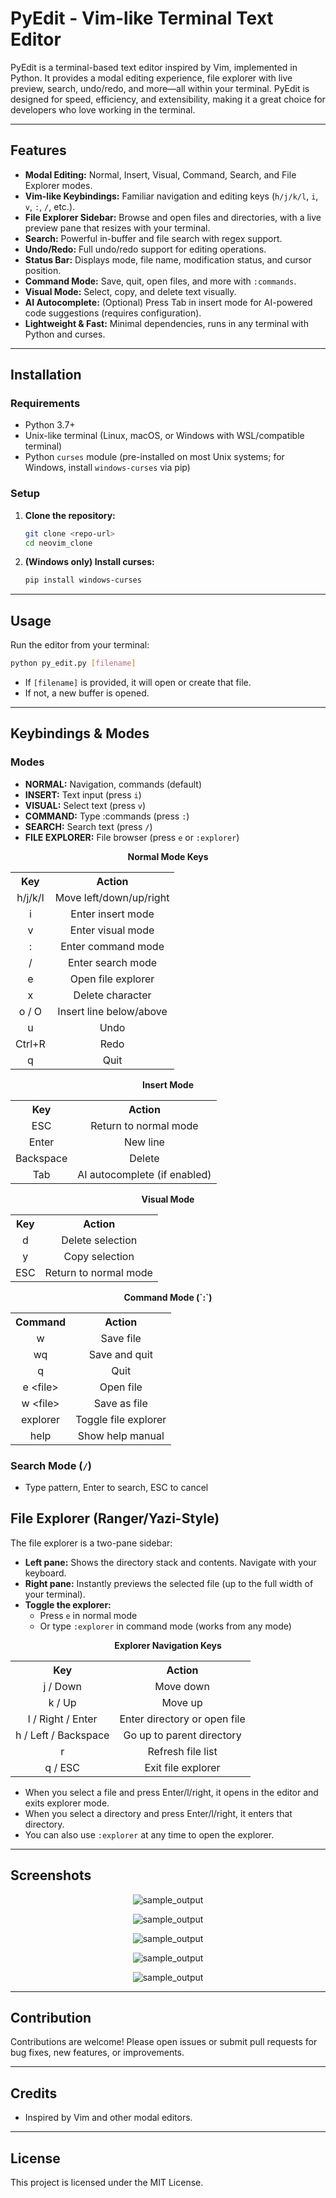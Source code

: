  # PyEdit - Vim-like Terminal Text Editor

PyEdit is a terminal-based text editor inspired by Vim, implemented in Python. It provides a modal editing experience, file explorer with live preview, search, undo/redo, and more—all within your terminal. PyEdit is designed for speed, efficiency, and extensibility, making it a great choice for developers who love working in the terminal.

---

## Features

- **Modal Editing:** Normal, Insert, Visual, Command, Search, and File Explorer modes.
- **Vim-like Keybindings:** Familiar navigation and editing keys (`h/j/k/l`, `i`, `v`, `:`, `/`, etc.).
- **File Explorer Sidebar:** Browse and open files and directories, with a live preview pane that resizes with your terminal.
- **Search:** Powerful in-buffer and file search with regex support.
- **Undo/Redo:** Full undo/redo support for editing operations.
- **Status Bar:** Displays mode, file name, modification status, and cursor position.
- **Command Mode:** Save, quit, open files, and more with `:commands`.
- **Visual Mode:** Select, copy, and delete text visually.
- **AI Autocomplete:** (Optional) Press Tab in insert mode for AI-powered code suggestions (requires configuration).
- **Lightweight & Fast:** Minimal dependencies, runs in any terminal with Python and curses.

---

## Installation

### Requirements
- Python 3.7+
- Unix-like terminal (Linux, macOS, or Windows with WSL/compatible terminal)
- Python `curses` module (pre-installed on most Unix systems; for Windows, install `windows-curses` via pip)

### Setup
1. **Clone the repository:**
   ```bash
   git clone <repo-url>
   cd neovim_clone
   ```
2. **(Windows only) Install curses:**
   ```bash
   pip install windows-curses
   ```

---

## Usage

Run the editor from your terminal:

```bash
python py_edit.py [filename]
```
- If `[filename]` is provided, it will open or create that file.
- If not, a new buffer is opened.

---

## Keybindings & Modes

### Modes
- **NORMAL:** Navigation, commands (default)
- **INSERT:** Text input (press `i`)
- **VISUAL:** Select text (press `v`)
- **COMMAND:** Type :commands (press `:`)
- **SEARCH:** Search text (press `/`)
- **FILE EXPLORER:** File browser (press `e` or `:explorer`)


<div align="center">
  <p><b>Normal Mode Keys </b></p>
<table>
  <tr>
    <th style="text-align:center;">Key</th>
    <th style="text-align:center;">Action</th>
  </tr>
  <tr>
    <td style="text-align:center;">h/j/k/l</td>
    <td style="text-align:center;">Move left/down/up/right</td>
  </tr>
  <tr>
    <td style="text-align:center;">i</td>
    <td style="text-align:center;">Enter insert mode</td>
  </tr>
  <tr>
    <td style="text-align:center;">v</td>
    <td style="text-align:center;">Enter visual mode</td>
  </tr>
  <tr>
    <td style="text-align:center;">:</td>
    <td style="text-align:center;">Enter command mode</td>
  </tr>
  <tr>
    <td style="text-align:center;">/</td>
    <td style="text-align:center;">Enter search mode</td>
  </tr>
  <tr>
    <td style="text-align:center;">e</td>
    <td style="text-align:center;">Open file explorer</td>
  </tr>
  <tr>
    <td style="text-align:center;">x</td>
    <td style="text-align:center;">Delete character</td>
  </tr>
  <tr>
    <td style="text-align:center;">o / O</td>
    <td style="text-align:center;">Insert line below/above</td>
  </tr>
  <tr>
    <td style="text-align:center;">u</td>
    <td style="text-align:center;">Undo</td>
  </tr>
  <tr>
    <td style="text-align:center;">Ctrl+R</td>
    <td style="text-align:center;">Redo</td>
  </tr>
  <tr>
    <td style="text-align:center;">q</td>
    <td style="text-align:center;">Quit</td>
  </tr>
</table>
</div>

<div align="center">
  <p><b>Insert Mode</b></p>
<table>
  <tr>
    <th style="text-align:center;">Key</th>
    <th style="text-align:center;">Action</th>
  </tr>
  <tr>
    <td style="text-align:center;">ESC</td>
    <td style="text-align:center;">Return to normal mode</td>
  </tr>
  <tr>
    <td style="text-align:center;">Enter</td>
    <td style="text-align:center;">New line</td>
  </tr>
  <tr>
    <td style="text-align:center;">Backspace</td>
    <td style="text-align:center;">Delete</td>
  </tr>
  <tr>
    <td style="text-align:center;">Tab</td>
    <td style="text-align:center;">AI autocomplete (if enabled)</td>
  </tr>
</table>
</div>
 
<div align="center">
  <p><b>Visual Mode</b></p>
<table>
  <tr>
    <th style="text-align:center;">Key</th>
    <th style="text-align:center;">Action</th>
  </tr>
  <tr>
    <td style="text-align:center;">d</td>
    <td style="text-align:center;">Delete selection</td>
  </tr>
  <tr>
    <td style="text-align:center;">y</td>
    <td style="text-align:center;">Copy selection</td>
  </tr>
  <tr>
    <td style="text-align:center;">ESC</td>
    <td style="text-align:center;">Return to normal mode</td>
  </tr>
</table>
</div>

<div align="center">
  <p><b>Command Mode (`:`)</b></p>
<table>
  <tr>
    <th style="text-align:center;">Command</th>
    <th style="text-align:center;">Action</th>
  </tr>
  <tr>
    <td style="text-align:center;">w</td>
    <td style="text-align:center;">Save file</td>
  </tr>
  <tr>
    <td style="text-align:center;">wq</td>
    <td style="text-align:center;">Save and quit</td>
  </tr>
  <tr>
    <td style="text-align:center;">q</td>
    <td style="text-align:center;">Quit</td>
  </tr>
  <tr>
    <td style="text-align:center;">e &lt;file&gt;</td>
    <td style="text-align:center;">Open file</td>
  </tr>
  <tr>
    <td style="text-align:center;">w &lt;file&gt;</td>
    <td style="text-align:center;">Save as file</td>
  </tr>
  <tr>
    <td style="text-align:center;">explorer</td>
    <td style="text-align:center;">Toggle file explorer</td>
  </tr>
  <tr>
    <td style="text-align:center;">help</td>
    <td style="text-align:center;">Show help manual</td>
  </tr>
</table>
</div>

### Search Mode (`/`)
- Type pattern, Enter to search, ESC to cancel

## File Explorer (Ranger/Yazi-Style)

The file explorer is a two-pane sidebar:
- **Left pane:** Shows the directory stack and contents. Navigate with your keyboard.
- **Right pane:** Instantly previews the selected file (up to the full width of your terminal).
- **Toggle the explorer:**
  - Press `e` in normal mode
  - Or type `:explorer` in command mode (works from any mode)

<div align="center">
  <p><b>Explorer Navigation Keys</b></p>
<table>
  <tr>
    <th style="text-align:center;">Key</th>
    <th style="text-align:center;">Action</th>
  </tr>
  <tr>
    <td style="text-align:center;">j / Down</td>
    <td style="text-align:center;">Move down</td>
  </tr>
  <tr>
    <td style="text-align:center;">k / Up</td>
    <td style="text-align:center;">Move up</td>
  </tr>
  <tr>
    <td style="text-align:center;">l / Right / Enter</td>
    <td style="text-align:center;">Enter directory or open file</td>
  </tr>
  <tr>
    <td style="text-align:center;">h / Left / Backspace</td>
    <td style="text-align:center;">Go up to parent directory</td>
  </tr>
  <tr>
    <td style="text-align:center;">r</td>
    <td style="text-align:center;">Refresh file list</td>
  </tr>
  <tr>
    <td style="text-align:center;">q / ESC</td>
    <td style="text-align:center;">Exit file explorer</td>
  </tr>
</table>
</div>

- When you select a file and press Enter/l/right, it opens in the editor and exits explorer mode.
- When you select a directory and press Enter/l/right, it enters that directory.
- You can also use `:explorer` at any time to open the explorer.

---

## Screenshots

<p align="center">
  <img src="images/0.png" alt="sample_output">
</p>

<p align="center">
  <img src="images/1.png" alt="sample_output">
</p>

<p align="center">
  <img src="images/2.png" alt="sample_output">
</p>

<p align="center">
  <img src="images/3.png" alt="sample_output">
</p>

<p align="center">
  <img src="images/4.png" alt="sample_output">
</p>

---

## Contribution

Contributions are welcome! Please open issues or submit pull requests for bug fixes, new features, or improvements.

---

## Credits

- Inspired by Vim and other modal editors.

---

## License

This project is licensed under the MIT License.